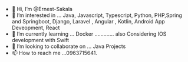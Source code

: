 - 👋 Hi, I’m @Ernest-Sakala
- 👀 I’m interested in ... Java, Javascript, Typescript, Python, PHP,Spring and Springboot, Django, Laravel , Angular , Kotlin, Android App Deveopment,  React
- 🌱 I’m currently learning ... Docker ............. also Considering IOS development with Swift
- 💞️ I’m looking to collaborate on ... Java Projects
- 📫 How to reach me ...0963715641.
<!---
Ernest-Sakala/Ernest-Sakala is a ✨ special ✨ repository because its `README.md` (this file) appears on your GitHub profile.
You can click the Preview link to take a look at your changes.
--->
